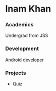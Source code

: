 # Inam Khan

### Academics

Undergrad from JSS

### Development

Android developer


### Projects

- Quiz
